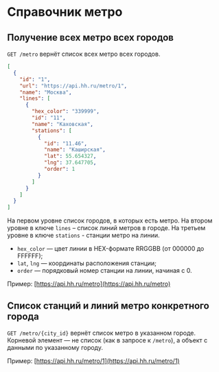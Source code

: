Справочник метро
=================

Получение всех метро всех городов
---------------------------------

`GET /metro` вернёт список всех метро всех городов.

```json
[
  {
    "id": "1",
    "url": "https://api.hh.ru/metro/1",
    "name": "Москва",
    "lines": [
      {
        "hex_color": "339999",
        "id": "11",
        "name": "Каховская",
        "stations": [
          {
            "id": "11.46",
            "name": "Каширская",
            "lat": 55.654327,
            "lng": 37.647705,
            "order": 1
          }
        ]
      }
    ]
  }
]
```
На первом уровне список городов, в которых есть метро. На втором уровне в ключе `lines` – список линий метров в городе. На третьем уровне в ключе `stations` - станции метро на линии.

* `hex_color` — цвет линии в HEX-формате RRGGBB (от 000000 до FFFFFF);
* `lat`, `lng` — координаты расположения станции;
* `order` — порядковый номер станции на линии, начиная с 0.

Пример: [https://api.hh.ru/metro](https://api.hh.ru/metro)


Cписок станций и линий метро конкретного города
------------------------------------------------

`GET /metro/{city_id}` вернёт список метро в указанном городе. Корневой элемент — не список (как в запросе к `/metro`), а объект с данными по указанному городу.

Пример: [https://api.hh.ru/metro/1](https://api.hh.ru/metro/1)
